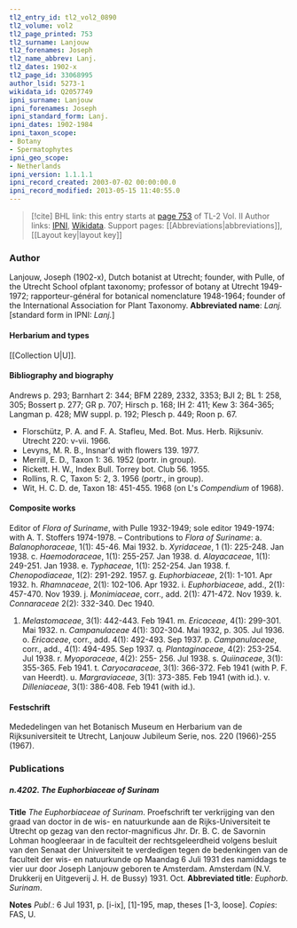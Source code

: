 ```yaml
---
tl2_entry_id: tl2_vol2_0890
tl2_volume: vol2
tl2_page_printed: 753
tl2_surname: Lanjouw
tl2_forenames: Joseph
tl2_name_abbrev: Lanj.
tl2_dates: 1902-x
tl2_page_id: 33068995
author_lsid: 5273-1
wikidata_id: Q2057749
ipni_surname: Lanjouw
ipni_forenames: Joseph
ipni_standard_form: Lanj.
ipni_dates: 1902-1984
ipni_taxon_scope: 
- Botany
- Spermatophytes
ipni_geo_scope: 
- Netherlands
ipni_version: 1.1.1.1
ipni_record_created: 2003-07-02 00:00:00.0
ipni_record_modified: 2013-05-15 11:40:55.0
---
```


> [!cite] BHL link: this entry starts at [page 753](https://www.biodiversitylibrary.org/page/33068995) of TL-2 Vol. II
> Author links: [IPNI](https://www.ipni.org/a/5273-1), [Wikidata](https://www.wikidata.org/wiki/Q2057749). Support pages: [[Abbreviations|abbreviations]], [[Layout key|layout key]]

### Author

Lanjouw, Joseph (1902-x), Dutch botanist at Utrecht; founder, with Pulle, of the Utrecht School ofplant taxonomy; professor of botany at Utrecht 1949-1972; rapporteur-général for botanical nomenclature 1948-1964; founder of the International Association for Plant Taxonomy. 
**Abbreviated name**: *Lanj.* \[standard form in IPNI: *Lanj.*\]

#### Herbarium and types

[[Collection U|U]].

#### Bibliography and biography

Andrews p. 293; Barnhart 2: 344; BFM 2289, 2332, 3353; BJI 2; BL 1: 258, 305; Bossert p. 277; GR p. 707; Hirsch p. 168; IH 2: 411; Kew 3: 364-365; Langman p. 428; MW suppl. p. 192; Plesch p. 449; Roon p. 67.
- Florschütz, P. A. and F. A. Stafleu, Med. Bot. Mus. Herb. Rijksuniv. Utrecht 220: v-vii. 1966.
- Levyns, M. R. B., Insnar'd with flowers 139. 1977.
- Merrill, E. D., Taxon 1: 36. 1952 (portr. in group).
- Rickett. H. W., Index Bull. Torrey bot. Club 56. 1955.
- Rollins, R. C, Taxon 5: 2, 3. 1956 (portr., in group).
- Wit, H. C. D. de, Taxon 18: 451-455. 1968 (on L's *Compendium* of 1968).

#### Composite works

Editor of *Flora of Suriname*, with Pulle 1932-1949; sole editor 1949-1974: with A. T. Stoffers 1974-1978. – Contributions to *Flora of Suriname*:
a. *Balanophoraceae*, 1(1): 45-46. Mai 1932.
b. *Xyridaceae*, 1 (1): 225-248. Jan 1938.
c. *Haemodoraceae*, 1(1): 255-257. Jan 1938.
d. *Alayacaceae*, 1(1): 249-251. Jan 1938.
e. *Typhaceae*, 1(1): 252-254. Jan 1938.
f. *Chenopodiaceae*, 1(2): 291-292. 1957.
g. *Euphorbiaceae*, 2(1): 1-101. Apr 1932.
h. *Rhamnaceae*, 2(1): 102-106. Apr 1932.
i. *Euphorbiaceae*, add., 2(1): 457-470. Nov 1939.
j. *Monimiaceae*, corr., add. 2(1): 471-472. Nov 1939.
k. *Connaraceae* 2(2): 332-340. Dec 1940.
1. *Melastomaceae*, 3(1): 442-443. Feb 1941.
m. *Ericaceae*, 4(1): 299-301. Mai 1932.
n. *Campanulaceae* 4(1): 302-304. Mai 1932, p. 305. Jul 1936.
o. *Ericaceae*, corr., add. 4(1): 492-493. Sep 1937.
p. *Campanulaceae*, corr., add., 4(1): 494-495. Sep 1937.
q. *Plantaginaceae*, 4(2): 253-254. Jul 1938.
r. *Myoporaceae*, 4(2): 255- 256. Jul 1938.
s. *Quiinaceae*, 3(1): 355-365. Feb 1941.
t. *Caryocaraceae*, 3(1): 366-372. Feb 1941 (with P. F. van Heerdt).
u. *Margraviaceae*, 3(1): 373-385. Feb 1941 (with id.).
v. *Dilleniaceae*, 3(1): 386-408. Feb 1941 (with id.).

#### Festschrift

Mededelingen van het Botanisch Museum en Herbarium van de Rijksuniversiteit te Utrecht, Lanjouw Jubileum Serie, nos. 220 (1966)-255 (1967).

### Publications

##### n.4202. The Euphorbiaceae of Surinam

**Title**
*The Euphorbiaceae of Surinam*. Proefschrift ter verkrijging van den graad van doctor in de wis- en natuurkunde aan de Rijks-Universiteit te Utrecht op gezag van den rector-magnificus Jhr. Dr. B. C. de Savornin Lohman hoogleeraar in de faculteit der rechtsgeleerdheid volgens besluit van den Senaat der Universiteit te verdedigen tegen de bedenkingen van de faculteit der wis- en natuurkunde op Maandag 6 Juli 1931 des namiddags te vier uur door Joseph Lanjouw geboren te Amsterdam. Amsterdam (N.V. Drukkerij en Uitgeverij J. H. de Bussy) 1931. Oct.
**Abbreviated title**: *Euphorb. Surinam*.

**Notes**
*Publ*.: 6 Jul 1931, p. \[i-ix\], \[1\]-195, map, theses \[1-3, loose\]. *Copies*: FAS, U.

